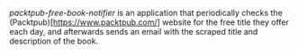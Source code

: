 *packtpub-free-book-notifier* is an application that periodically checks 
the (Packtpub)[https://www.packtpub.com/] website for the free title they offer each day, and afterwards
sends an email with the scraped title and description of the book.